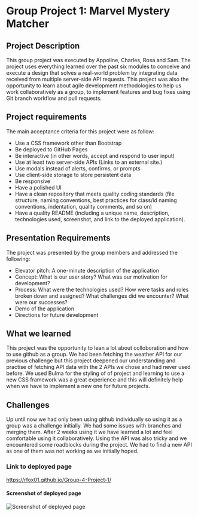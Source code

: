 # Group Project 1: Marvel Mystery Matcher

## Project Description

This group project was executed by Appoline, Charles, Rosa and Sam.
The project uses everything learned over the past six modules to conceive and execute a design that solves a real-world problem by integrating data received from multiple server-side API requests. This project was also the opportunity to learn about agile development methodologies to help us work collaboratively as a group, to implement features and bug fixes using Git branch workflow and pull requests.

## Project requirements

The main acceptance criteria for this project were as follow:

- Use a CSS framework other than Bootstrap
- Be deployed to GitHub Pages
- Be interactive (in other words, accept and respond to user input)
- Use at least two server-side APIs (Links to an external site.)
- Use modals instead of alerts, confirms, or prompts
- Use client-side storage to store persistent data
- Be responsive
- Have a polished UI
- Have a clean repository that meets quality coding standards (file structure, naming conventions, best practices for class/id naming conventions, indentation, quality comments, and so on)
- Have a quality README (including a unique name, description, technologies used, screenshot, and link to the deployed application).

## Presentation Requirements

The project was presented by the group members and addressed the following:

- Elevator pitch: A one-minute description of the application
- Concept: What is our user story? What was our motivation for development?
- Process: What were the technologies used? How were tasks and roles broken down and assigned? What challenges did we encounter? What were our successes?
- Demo of the application
- Directions for future development

## What we learned

This project was the opportunity to lean a lot about colloboration and how to use github as a group. We had been fetching the weather API for our previous challenge but this project deepened our understanding and practise of fetching API data with the 2 APIs we chose and had never used before.
We used Bulma for the styling of of project and learning to use a new CSS framework was a great experience and this will definitely help when we have to implement a new one for future projects.

## Challenges

Up until now we had only been using github individually so using it as a group was a challenge initially. We had some issues with branches and merging them. After 2 weeks using it we have learned a lot and feel comfortable using it collaboratively.
Using the API was also tricky and we encountered some roadblocks during the project. We had to find a new API as one of them was not working as we initially hoped.

### Link to deployed page

https://rfox01.github.io/Group-4-Project-1/

#### Screenshot of deployed page

![Screenshot of deployed page](./assets/images/deployed-page.png)
